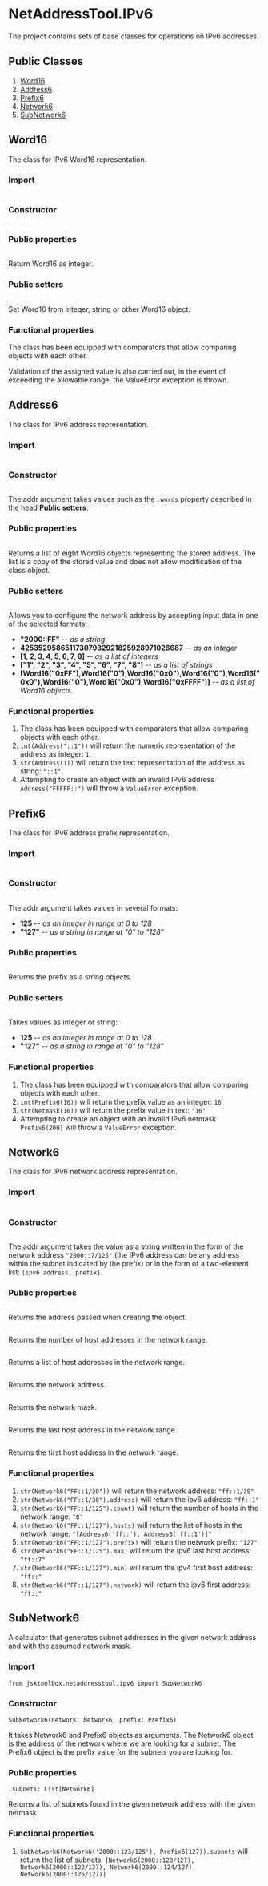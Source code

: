 # NetAddressTool.IPv6

The project contains sets of base classes for operations on IPv6 addresses.

## Public Classes

1. [Word16](https://github.com/Szumak75/JskToolBox/blob/1.1.1/docs/NetAddressTool6.md#word16)
1. [Address6](https://github.com/Szumak75/JskToolBox/blob/1.1.1/docs/NetAddressTool6.md#address6)
1. [Prefix6](https://github.com/Szumak75/JskToolBox/blob/1.1.1/docs/NetAddressTool6.md#prefix6)
1. [Network6](https://github.com/Szumak75/JskToolBox/blob/1.1.1/docs/NetAddressTool6.md#network6)
1. [SubNetwork6](https://github.com/Szumak75/JskToolBox/blob/1.1.1/docs/NetAddressTool6.md#subnetwork6)

## Word16

The class for IPv6 Word16 representation.

### Import

```from jsktoolbox.netaddresstool.libs.words import Word16
```

### Constructor

```Word16(value: Union[str, int, Word16])
```

### Public properties

```.value: int
```

Return Word16 as integer.

### Public setters

```.value: Union[str, int, Word16]
```

Set Word16 from integer, string or other Word16 object.

### Functional properties

The class has been equipped with comparators that allow comparing objects with each other.

Validation of the assigned value is also carried out, in the event of exceeding the allowable range, the ValueError exception is thrown.

## Address6

The class for IPv6 address representation.

### Import

```from jsktoolbox.netaddresstool.ipv6 import Address6
```

### Constructor

```Address6(addr: Union[str, int, Union[List[int], List[str], List[Word16]]])
```

The addr argument takes values such as the `.words` property described in the head **Public setters**.

### Public properties

```.words: List[Word16]
```

Returns a list of eight Word16 objects representing the stored address. The list is a copy of the stored value and does not allow modification of the class object.

### Public setters

```.words: Union[str, int, Union[List[int], List[str], List[Word16]]]
```

Allows you to configure the network address by accepting input data in one of the selected formats:

- **"2000::FF"** -- *as a string*
- **42535295865117307932921825928971026687** -- *as an integer*
- **[1, 2, 3, 4, 5, 6, 7, 8]** -- *as a list of integers*
- **["1", "2", "3", "4", "5", "6", "7", "8"]** -- *as a list of strings*
- **[Word16("0xFF"),Word16("0"),Word16("0x0"),Word16("0"),Word16("0x0"),Word16("0"),Word16("0x0"),Word16("0xFFFF")]** -- *as a list of Word16 objects.*

### Functional properties

1. The class has been equipped with comparators that allow comparing objects with each other.
1. `int(Address("::1"))` will return the numeric representation of the address as integer: `1`.
1. `str(Address(1))` will return the text representation of the address as string: `"::1"`.
1. Attempting to create an object with an invalid IPv6 address `Address("FFFFF::")` will throw a `ValueError` exception.

## Prefix6

The class for IPv6 address prefix representation.

### Import

```from jsktoolbox.netaddresstool.ipv6 import Prefix6
```

### Constructor

```Prefix6(addr: Union[str, int])
```

The addr argument takes values in several formats:

- **125** -- *as an integer in range at 0 to 128*
- **"127"** -- *as a string in range at "0" to "128"*

### Public properties

```.prefix: str
```

Returns the prefix as a string objects.

### Public setters

```.prefix: Union[int, str]
```

Takes values as integer or string:

- **125** -- *as an integer in range at 0 to 128*
- **"127"** -- *as a string in range at "0" to "128"*

### Functional properties

1. The class has been equipped with comparators that allow comparing objects with each other.
1. `int(Prefix6(16))` will return the prefix value as an integer: `16`
1. `str(Netmask(16))` will return the prefix value in text: `"16"`
1. Attempting to create an object with an invalid IPv6 netmask `Prefix6(200)` will throw a `ValueError` exception.

## Network6

The class for IPv6 network address representation.

### Import

```from jsktoolbox.netaddresstool.ipv6 import Network6
```

### Constructor

```Network6(addr: Union[str, List])
```

The addr argument takes the value as a string written in the form of the network
address `"2000::7/125"` (the IPv6 address can be any address within the subnet
indicated by the prefix) or in the form of a two-element list: `[ipv6 address, prefix]`.

### Public properties

```.address: Address6
```

Returns the address passed when creating the object.

```.count: int
```

Returns the number of host addresses in the network range.

```.hosts: List[Address6]
```

Returns a list of host addresses in the network range.

```.network: Address6
```

Returns the network address.

```.prefix: Prefix6
```

Returns the network mask.

```.max: Address6
```

Returns the last host address in the network range.

```.min: Address6
```

Returns the first host address in the network range.

### Functional properties

1. `str(Network6("FF::1/30"))` will return the network address: `"ff::1/30"`
1. `str(Network6("FF::1/30").address)` will return the ipv6 address: `"ff::1"`
1. `str(Network6("FF::1/125").count)` will return the number of hosts in the network range: `"8"`
1. `str(Network6("FF::1/127").hosts)` will return the list of hosts in the network range: `"[Address6('ff::'), Address6('ff::1')]"`
1. `str(Network6("FF::1/127").prefix)` will return the network prefix: `"127"`
1. `str(Network6("FF::1/125").max)` will return the ipv6 last host address: `"ff::7"`
1. `str(Network6("FF::1/127").min)` will return the ipv4 first host address: `"ff::"`
1. `str(Network6("FF::1/127").network)` will return the ipv6 first address: `"ff::"`

## SubNetwork6

A calculator that generates subnet addresses in the given network address and with the assumed network mask.

### Import

```
from jsktoolbox.netaddresstool.ipv6 import SubNetwork6
```

### Constructor

```
SubNetwork6(network: Network6, prefix: Prefix6)
```

It takes Network6 and Prefix6 objects as arguments.
The Network6 object is the address of the network where we are looking for a subnet.
The Prefix6 object is the prefix value for the subnets you are looking for.

### Public properties

```
.subnets: List[Network6]
```

Returns a list of subnets found in the given network address with the given netmask.

### Functional properties

1. `SubNetwork6(Network6('2000::123/125'), Prefix6(127)).subnets` will return the list of subnets: `[Network6(2000::120/127), Network6(2000::122/127), Network6(2000::124/127), Network6(2000::126/127)]`
